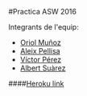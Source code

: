 #Practica ASW 2016

Integrants de l'equip:

* [Oriol Muñoz](https://github.com/Hanekoma)
* [Aleix Pellisa](https://github.com/aleixpellisa)
* [Víctor Pérez](https://github.com/victorpm5)
* [Albert Suàrez](https://github.com/AlbertSuarez)

####[Heroku link](http://enigmatic-dusk-22745.herokuapp.com/)
